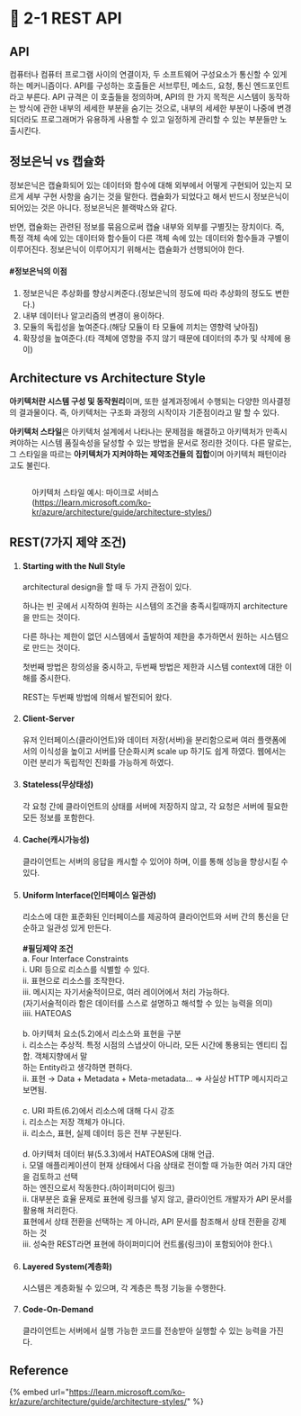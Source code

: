 # 🔸 2-1 REST API

## API

컴퓨터나 컴퓨터 프로그램 사이의 연결이자, 두 소프트웨어 구성요소가 통신할 수 있게하는 메커니즘이다. API를 구성하는 호출들은 서브루틴, 메소드, 요청, 통신 엔드포인트라고 부른다. API 규격은 이 호출들을 정의하며, API의 한 가지 목적은 시스템이 동작하는 방식에 관한 내부의 세세한 부분을 숨기는 것으로, 내부의 세세한 부분이 나중에 변경되더라도 프로그래머가 유용하게 사용할 수 있고 일정하게 관리할 수 있는 부분들만 노출시킨다.

## 정보은닉 vs 캡슐화

정보은닉은 캡슐화되어 있는 데이터와 함수에 대해 외부에서 어떻게 구현되어 있는지 모르게 세부 구현 사항을 숨기는 것을 말한다. 캡슐화가 되었다고 해서 반드시 정보은닉이 되어있는 것은 아니다. 정보은닉은 블랙박스와 같다.

반면, 캡슐화는 관련된 정보를 묶음으로써 캡슐 내부와 외부를 구별짓는 장치이다. 즉, 특정 객체 속에 있는 데이터와 함수들이 다른 객체 속에 있는 데이터와 함수들과 구별이 이루어진다. 정보은닉이 이루어지기 위해서는 캡슐화가 선행되어야 한다.

#### #정보은닉의 이점

1. 정보은닉은 추상화를 향상시켜준다.(정보은닉의 정도에 따라 추상화의 정도도 변한다.)
2. 내부 데이터나 알고리즘의 변경이 용이하다.
3. 모듈의 독립성을 높여준다.(해당 모듈이 타 모듈에 끼치는 영향력 낮아짐)
4. 확장성을 높여준다.(타 객체에 영향을 주지 않기 때문에 데이터의 추가 및 삭제에 용이)

## Architecture vs Architecture Style

**아키텍처란 시스템 구성 및 동작원리**이며, 또한 설계과정에서 수행되는 다양한 의사결정의 결과물이다.  즉, 아키텍처는 구조화 과정의 시작이자 기준점이라고 말 할 수 있다.

**아키텍처 스타일**은 아키텍처 설계에서 나타나는 문제점을 해결하고 아키텍처가 만족시켜야하는 시스템 품질속성을 달성할 수 있는 방법을 문서로 정리한 것이다. 다른 말로는, 그 스타일을 따르는 **아키텍처가 지켜야하는 제약조건들의 집합**이며 아키텍처 패턴이라고도 불린다.

<figure><img src="https://learn.microsoft.com/ko-kr/azure/architecture/includes/images/microservices-logical.png" alt=""><figcaption><p>아키텍처 스타일 예시: 마이크로 서비스(<a href="https://learn.microsoft.com/ko-kr/azure/architecture/guide/architecture-styles/">https://learn.microsoft.com/ko-kr/azure/architecture/guide/architecture-styles/</a>)</p></figcaption></figure>

## REST(7가지 제약 조건)

1.  #### Starting with the Null Style

    architectural design을 할 때 두 가지 관점이 있다.

    하나는 빈 곳에서 시작하여 원하는 시스템의 조건을 충족시킬때까지 architecture을 만드는 것이다.

    다른 하나는 제한이 없던 시스템에서 출발하여 제한을 추가하면서 원하는 시스템으로 만드는 것이다.

    첫번째 방법은 창의성을 중시하고, 두번째 방법은 제한과 시스템 context에 대한 이해를 중시한다.

    REST는 두번째 방법에 의해서 발전되어 왔다.
2.  #### Client-Server

    유저 인터페이스(클라이언트)와 데이터 저장(서버)을 분리함으로써 여러 플랫폼에서의 이식성을 높이고 서버를 단순화시켜 scale up 하기도 쉽게 하였다. 웹에서는 이런 분리가 독립적인 진화를 가능하게 하였다.
3.  #### Stateless(무상태성)

    각 요청 간에 클라이언트의 상태를 서버에 저장하지 않고, 각 요청은 서버에 필요한 모든 정보를 포함한다.
4.  #### Cache(캐시가능성)

    클라이언트는 서버의 응답을 캐시할 수 있어야 하며, 이를 통해 성능을 향상시킬 수 있다.
5.  #### Uniform Interface(인터페이스 일관성)

    리소스에 대한 표준화된 인터페이스를 제공하여 클라이언트와 서버 간의 통신을 단순하고 일관성 있게 만든다.\
    \
    **#필딩제약 조건**\
    a. Four Interface Constraints\
    &#x20;    i. URI 등으로 리소스를 식별할 수 있다.\
    &#x20;    ii. 표현으로 리소스를 조작한다.\
    &#x20;    iii. 메시지는 자기서술적이므로,  여러 레이어에서 처리 가능하다.\
    &#x20;         (자기서술적이라 함은 데이터를 스스로 설명하고 해석할 수 있는 능력을 의미)\
    &#x20;    iiii. HATEOAS\
    \
    b. 아키텍처 요소(5.2)에서 리소스와 표현을 구분\
    &#x20;    i. 리소스는 추상적. 특정 시점의 스냅샷이 아니라, 모든 시간에 통용되는 엔티티 집합. 객체지향에서 말                        \
    &#x20;       하는 Entity라고 생각하면 편하다.\
    &#x20;    ii. 표현 → Data + Metadata + Meta-metadata… ⇒ 사실상 HTTP 메시지라고 보면됨.  \
    \
    c. URI 파트(6.2)에서 리소스에 대해 다시 강조\
    &#x20;    i. 리소스는 저장 객체가 아니다.\
    &#x20;    ii. 리소스, 표현, 실제 데이터 등은 전부 구분된다.\
    \
    d. 아키텍처 데이터 뷰(5.3.3)에서 HATEOAS에 대해 언급.\
    &#x20;    i. 모델 애플리케이션이 현재 상태에서 다음 상태로 전이할 때 가능한 여러 가지 대안을 검토하고 선택\
    &#x20;       하는 엔진으로서 작동한다.(하이퍼미디어 링크)\
    &#x20;    ii. 대부분은 효율 문제로 표현에 링크를 넣지 않고, 클라이언트 개발자가 API 문서를 활용해 처리한다. \
    &#x20;        표현에서 상태 전환을 선택하는 게 아니라, API 문서를 참조해서 상태 전환을 강제하는 것\
    &#x20;    iii. 성숙한 REST라면 표현에 하이퍼미디어 컨트롤(링크)이 포함되어야 한다.\

6.  #### Layered System(계층화)

    시스템은 계층화될 수 있으며, 각 계층은 특정 기능을 수행한다.
7.  #### Code-On-Demand

    클라이언트는 서버에서 실행 가능한 코드를 전송받아 실행할 수 있는 능력을 가진다.

## Reference

{% embed url="https://learn.microsoft.com/ko-kr/azure/architecture/guide/architecture-styles/" %}
